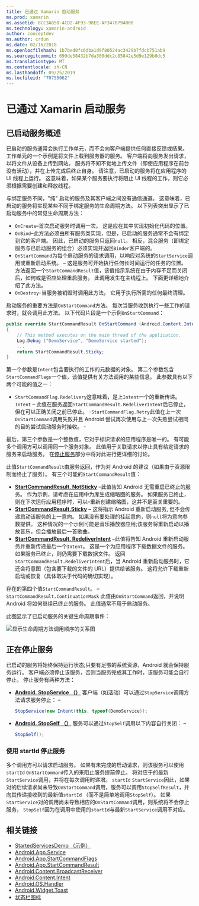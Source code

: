 ```yaml
---
title: 已通过 Xamarin 启动服务
ms.prod: xamarin
ms.assetid: 8CC3A850-4CD2-4F93-98EE-AF3470794000
ms.technology: xamarin-android
author: conceptdev
ms.author: crdun
ms.date: 02/16/2018
ms.openlocfilehash: 1b7bed0fc6dba1d9f80524ac3429b7fdcb751ab9
ms.sourcegitcommit: 699de58432b7da300ddc2c85842e5d9e129b0dc5
ms.translationtype: MT
ms.contentlocale: zh-CN
ms.lasthandoff: 09/25/2019
ms.locfileid: "70755062"
---
```

# <a name="started-services-with-xamarinandroid"></a>已通过 Xamarin 启动服务

## <a name="started-services-overview"></a>已启动服务概述

已启动的服务通常会执行工作单元，而不会向客户端提供任何直接反馈或结果。 工作单元的一个示例是将文件上载到服务器的服务。 客户端将向服务发出请求，以将文件从设备上传到网站。 服务将不知不觉地上传文件（即使应用程序在前台没有活动），并在上传完成后终止自身。 请注意，已启动的服务将在应用程序的 UI 线程上运行。 这意味着，如果某个服务要执行将阻止 UI 线程的工作，则它必须根据需要创建和释放线程。

与绑定服务不同，"纯" 启动的服务及其客户端之间没有通信通道。 这意味着，已启动的服务将实现某些不同于绑定服务的生命周期方法。 以下列表突出显示了已启动服务中的常见生命周期方法：

- `OnCreate`&ndash;首次启动服务时调用一次。 这是应在其中实现初始化代码的位置。
- `OnBind`&ndash;此方法必须由所有服务类实现，但是，已启动的服务通常不会有绑定到它的客户端。 因此，已启动的服务只返回`null`。 相反，混合服务（即绑定服务与已启动服务的组合）必须实现并返回`Binder`客户端的。
- `OnStartCommand`为每个启动服务的请求调用，以响应对系统的`StartService`调用或重新启动系统。 &ndash; 这是服务可开始执行任何长时间运行的任务的位置。 方法返回一个`StartCommandResult`值，该值指示系统在由于内存不足而关闭后，如何或是否应处理重启服务。 此调用发生在主线程上。 下面更详细地介绍了此方法。
- `OnDestroy`&ndash;当服务被销毁时调用此方法。 它用于执行所需的任何最终清理。

启动服务的重要方法是`OnStartCommand`方法。 每次当服务收到执行一些工作的请求时，就会调用此方法。 以下代码片段是一个示例`OnStartCommand`： 

```csharp
public override StartCommandResult OnStartCommand (Android.Content.Intent intent, StartCommandFlags flags, int startId)
{
    // This method executes on the main thread of the application.
    Log.Debug ("DemoService", "DemoService started");
    ...
    return StartCommandResult.Sticky;
}
```

第一个参数是`Intent`包含要执行的工作的元数据的对象。 第二个参数包含`StartCommandFlags`一个值，该值提供有关方法调用的某些信息。 此参数具有以下两个可能的值之一：

- `StartCommandFlag.Redelivery`这意味着，是上`Intent`一个的重新传递。 `Intent` &ndash; 此值在服务返回`StartCommandResult.RedeliverIntent`后已停止，但在可以正确关闭之前已停止。
-`StartCommandFlag.Retry`此值在上一次`OnStartCommand`调用失败并且 Android 尝试再次使用与上一次失败尝试相同的目的尝试启动服务时接收。 &dash;

最后，第三个参数是一个整数值，它对于标识请求的应用程序是唯一的。 有可能多个调用方可以调用同一个服务对象。 此值用于关联请求以停止具有给定请求的服务来启动服务。 在[停止服务](#Stopping_the_Service)部分中将对此进行更详细的讨论。 

此值`StartCommandResult`由服务返回，作为对 Android 的建议（如果由于资源限制而终止了服务）。 有三个可能的`StartCommandResult`值：

- **[StartCommandResult. NotSticky](xref:Android.App.StartCommandResult.NotSticky)** &ndash;此值告知 Android 无需重启已终止的服务。 作为示例，请考虑在应用中为库生成缩略图的服务。 如果服务已终止，则在下次运行应用程序时，可以&ndash;重新创建缩略图，这并不是至关重要的。
- **[StartCommandResult.Sticky](xref:Android.App.StartCommandResult.Sticky)** &ndash; 这将指示 Android 重新启动服务, 但不会传递启动该服务的上一意向。 如果没有要处理的挂起意向，则`null`将为意向参数提供。 这种情况的一个示例可能是音乐播放器应用;该服务将重新启动以播放音乐，但会播放最后一首歌曲。
- **[StartCommandResult. RedeliverIntent](xref:Android.App.StartCommandResult.RedeliverIntent)** &ndash;此值将告知 Android 重新启动服务并重新传递最后一个`Intent`。 这是一个为应用程序下载数据文件的服务。 如果服务已终止，则仍需要下载数据文件。 返回`StartCommandResult.RedeliverIntent`后，当 Android 重新启动服务时，它还会将意图（包含要下载的文件的 URL）提供给该服务。 这将允许下载重新启动或恢复（具体取决于代码的确切实现）。

存在的第四个值`StartCommandResult`。 &ndash; `StartCommandResult.ContinuationMask` 此值由`OnStartCommand`返回，并说明 Android 将如何继续已终止的服务。 此值通常不用于启动服务。

此图显示了已启动服务的关键生命周期事件： 

![显示生命周期方法调用顺序的关系图](started-services-images/started-service-01.png "显示生命周期方法调用顺序的关系图。")

<a name="Stopping_the_Service" />

## <a name="stopping-the-service"></a>正在停止服务

已启动的服务将始终保持运行状态;只要有足够的系统资源，Android 就会保持服务运行。 客户端必须停止该服务，否则当服务完成其工作时，该服务可能会自行停止。 停止服务有两种方法： 

- **[Android. StopService （）](xref:Android.Content.Context.StopService*)** 客户端（如活动）可以通过`StopService`调用方法请求服务停止： &ndash;

    ```csharp
    StopService(new Intent(this, typeof(DemoService));
    ```

- **[Android. StopSelf （）](xref:Android.App.Service.StopSelf*)** 服务可以通过`StopSelf`调用以下内容自行关闭： &ndash;

    ```csharp
    StopSelf();
    ```

### <a name="using-startid-to-stop-a-service"></a>使用 startId 停止服务

多个调用方可以请求启动服务。 如果有未完成的启动请求，则该服务可以使用`startId` `OnStartCommand`传入的来阻止服务提前停止。 将对应于的最新`StartService`调用，并将在每次调用时递增。 `startId` `StartService`因此，如果对的后续请求尚未导致`OnStartCommand`调用，服务可以调用`StopSelfResult`，并向其传递接收到的最新值`startId` （而不是简单地调用`StopSelf`）。 如果`StartService`对的调用尚未导致相应的`OnStartCommand`调用，则系统将不会停止服务， `StopSelf`因为在调用中使用的`startId`与最新`StartService`调用不对应。

## <a name="related-links"></a>相关链接

- [StartedServicesDemo （示例）](https://docs.microsoft.com/samples/xamarin/monodroid-samples/applicationfundamentals-servicesamples-startedservicesdemo)
- [Android.App.Service](xref:Android.App.Service)
- [Android.App.StartCommandFlags](xref:Android.App.StartCommandFlags)
- [Android.App.StartCommandResult](xref:Android.App.StartCommandResult)
- [Android.Content.BroadcastReceiver](xref:Android.Content.BroadcastReceiver)
- [Android.Content.Intent](xref:Android.Content.Intent)
- [Android.OS.Handler](xref:Android.OS.Handler)
- [Android.Widget.Toast](xref:Android.Widget.Toast)
- [状态栏图标](https://developer.android.com/guide/practices/ui_guidelines/icon_design_status_bar.html)
